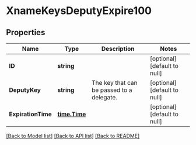 # XnameKeysDeputyExpire100

## Properties
Name | Type | Description | Notes
------------ | ------------- | ------------- | -------------
**ID** | **string** |  | [optional] [default to null]
**DeputyKey** | **string** | The key that can be passed to a delegate. | [optional] [default to null]
**ExpirationTime** | [**time.Time**](time.Time.md) |  | [optional] [default to null]

[[Back to Model list]](../README.md#documentation-for-models) [[Back to API list]](../README.md#documentation-for-api-endpoints) [[Back to README]](../README.md)

